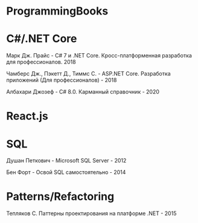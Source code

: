 # ProgrammingBooks

# C#/.NET Core
Марк Дж. Прайс - C# 7 и .NET Core. Кросс-платформенная разработка для профессионалов. 2018

Чамберс Дж., Пэкетт Д., Тиммс С. - ASP.NET Core. Разработка приложений (Для профессионалов) - 2018

Албахари Джозеф - C# 8.0. Карманный справочник - 2020

# React.js

# SQL
Душан Петкович - Microsoft SQL Server - 2012

Бен Форт - Освой SQL самостоятельно - 2014

# Patterns/Refactoring
Тепляков С. Паттерны проектирования на платформе .NET - 2015
